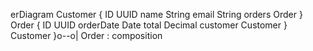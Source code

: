 erDiagram
Customer {
  ID  UUID
  name  String
  email  String
  orders Order
}
Order {
  ID  UUID
  orderDate  Date
  total  Decimal
  customer Customer
}
  Customer }o--o| Order : composition
